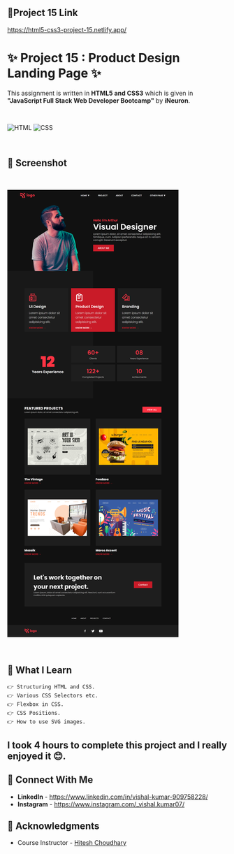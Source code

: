 ## 🔗Project 15 Link
https://html5-css3-project-15.netlify.app/

# ✨ Project 15 : Product Design Landing Page ✨
This assignment is written in **HTML5 and CSS3** which is given in **"JavaScript Full Stack Web Developer Bootcamp"** by **iNeuron**.

<br>

![HTML](https://img.shields.io/badge/html5%20-%23E34F26.svg?&style=for-the-badge&logo=html5&logoColor=white) ![CSS](https://img.shields.io/badge/css3%20-%231572B6.svg?&style=for-the-badge&logo=css3&logoColor=white)

<br>

## 📌 Screenshot
<br>

![Screenshot](./screenshot/1.PNG "Template Screenshot")

<br>    

## 📌 What I Learn

    👉 Structuring HTML and CSS.
    👉 Various CSS Selectors etc.
    👉 Flexbox in CSS.
    👉 CSS Positions.
    👉 How to use SVG images.

## I took 4 hours to complete this project and I really enjoyed it 😊.

## 💬 Connect With Me

- **LinkedIn** - https://www.linkedin.com/in/vishal-kumar-909758228/
- **Instagram** - https://www.instagram.com/_vishal.kumar07/

## 📌 Acknowledgments

- Course Instructor - [Hitesh Choudhary](https://github.com/hiteshchoudhary)